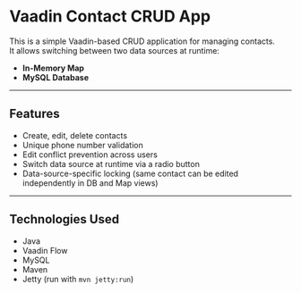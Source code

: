 # Vaadin Contact CRUD App

This is a simple Vaadin-based CRUD application for managing contacts.  
It allows switching between two data sources at runtime:

- **In-Memory Map** 
- **MySQL Database** 

---

## Features

- Create, edit, delete contacts
- Unique phone number validation
- Edit conflict prevention across users
- Switch data source at runtime via a radio button
- Data-source-specific locking (same contact can be edited independently in DB and Map views)

---

## Technologies Used

- Java
- Vaadin Flow
- MySQL
- Maven
- Jetty (run with `mvn jetty:run`)


